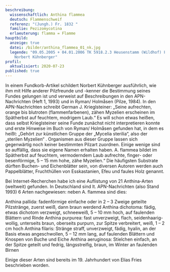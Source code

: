 ```yaml
---
beschreibung:
  wissenschaftlich: Anthina flammea
  deutsch: Flammenschweif
  referenz: "(Jungh.) Fr. 1832 "
  familie: Pezizomycotina
  erlaeuterung: flamma = Flamme
hauptbild:
  anzeige: true
  datei: /bilder/anthina_flammea_01_nk.jpg
  legende: "09.05.2005 + 04.01.2006 TK 5918.2.3 Heusenstamm (Wildhof) Foto:
    Norbert Kühnberger"
profil:
  aktualisiert: 2020-07-23
published: true
---
```

In einem Fundkorb-Artikel schildert Norbert Kühnberger ausführlich, wie ihm mit Hilfe anderer Pilzfreunde und -kenner die Bestimmung seines Fundes gelungen ist und verweist auf Beschreibungen in den APN-Nachrichten (Heft 1, 1993) und in Ryman/ Holmåsen (Pilze, 1984). In den APN-Nachrichten schreibt German J. Krieglsteiner: „Seine aufrechten, orange bis blutroten (flammenfarbenen), zähen Myzelien erscheinen im Spätherbst auf feuchtem, modrigem Laub.“ Es will schon etwas heißen, dass selbst Krieglsteiner seine Funde zunächst nicht interpretieren konnte und erste Hinweise im Buch von Ryman/ Holmåsen gefunden hat, in dem es heißt: „Gehört zur künstlichen Gruppe der „Mycelia sterilia“, also der „sterilen Myzelien“ . Organismen aus dieser Gruppe lassen sich gegenwärtig noch keiner bestimmten Pilzart zuordnen. Einige wenige sind so auffällig, dass sie eigene Namen erhalten haben. A. flammea bildet im Spätherbst auf feuchtem, vermoderndem Laub aufrechte, finger- oder besenförmige, 5 – 15 mm hohe, zähe Myzelien.“ Die häufigsten Substrate dürften Buchen- und Eichenblätter sein, von diversen Autoren werden auch Pappelblätter, Fruchthüllen von Esskastanien, Efeu und faules Holz genannt.

Bei Internet-Recherchen habe ich eine Auflistung von 21 Anthina-Arten (weltweit) gefunden. In Deutschland sind lt. APN-Nachrichten (also Stand 1993) 6 Arten nachgewiesen: neben A. flammea sind dies:

Anthina pallida: fadenförmige einfache oder in 2 – 3 Zweige geteilte Pilzstränge, zuerst weiß, dann braun werdend
Anthina dichotoma: fädig, etwas dichotom verzweigt, schneeweiß, 5 – 10 mm hoch, auf faulenden Blättern und Rinde
Anthina purpurea: fast unverzweigt, flach, seidenhaarig-wollig, unterseits braun, oberseits purpurn, zur Spitze verbreitert, weiß, 1 – 2 cm hoch
Anthina filaris: Stränge straff, unverzweigt, fädig, hyalin, an der Basis etwas angeschwollen, 5 – 12 mm lang, auf faulenden Blättern und Knospen von Buche und Eiche
Anthina aeruginosa: Stielchen einfach, an der Spitze geteilt und fedrig, längsstreifig, braun, im Winter an faulenden Birnen

Einige dieser Arten sind bereits im 19. Jahrhundert von Elias Fries beschrieben worden.
